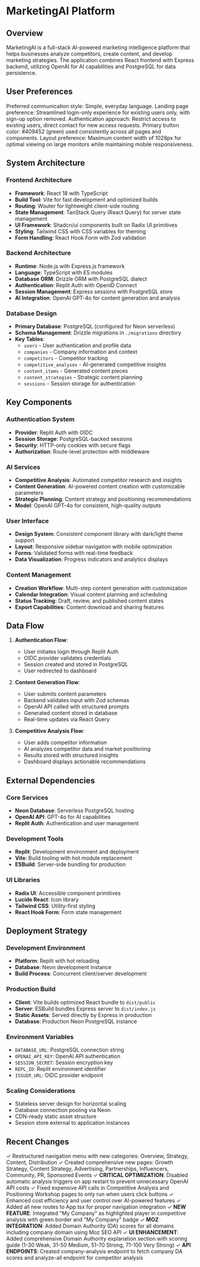 # MarketingAI Platform

## Overview

MarketingAI is a full-stack AI-powered marketing intelligence platform that helps businesses analyze competitors, create content, and develop marketing strategies. The application combines React frontend with Express backend, utilizing OpenAI for AI capabilities and PostgreSQL for data persistence.

## User Preferences

Preferred communication style: Simple, everyday language.
Landing page preference: Streamlined login-only experience for existing users only, with sign-up option removed.
Authentication approach: Restrict access to existing users, direct contact for new access requests.
Primary button color: #409452 (green) used consistently across all pages and components.
Layout preference: Maximum content width of 1028px for optimal viewing on large monitors while maintaining mobile responsiveness.

## System Architecture

### Frontend Architecture
- **Framework**: React 18 with TypeScript
- **Build Tool**: Vite for fast development and optimized builds
- **Routing**: Wouter for lightweight client-side routing
- **State Management**: TanStack Query (React Query) for server state management
- **UI Framework**: Shadcn/ui components built on Radix UI primitives
- **Styling**: Tailwind CSS with CSS variables for theming
- **Form Handling**: React Hook Form with Zod validation

### Backend Architecture
- **Runtime**: Node.js with Express.js framework
- **Language**: TypeScript with ES modules
- **Database ORM**: Drizzle ORM with PostgreSQL dialect
- **Authentication**: Replit Auth with OpenID Connect
- **Session Management**: Express sessions with PostgreSQL store
- **AI Integration**: OpenAI GPT-4o for content generation and analysis

### Database Design
- **Primary Database**: PostgreSQL (configured for Neon serverless)
- **Schema Management**: Drizzle migrations in `./migrations` directory
- **Key Tables**:
  - `users` - User authentication and profile data
  - `companies` - Company information and context
  - `competitors` - Competitor tracking
  - `competitive_analyses` - AI-generated competitive insights
  - `content_items` - Generated content pieces
  - `content_strategies` - Strategic content planning
  - `sessions` - Session storage for authentication

## Key Components

### Authentication System
- **Provider**: Replit Auth with OIDC
- **Session Storage**: PostgreSQL-backed sessions
- **Security**: HTTP-only cookies with secure flags
- **Authorization**: Route-level protection with middleware

### AI Services
- **Competitive Analysis**: Automated competitor research and insights
- **Content Generation**: AI-powered content creation with customizable parameters
- **Strategic Planning**: Content strategy and positioning recommendations
- **Model**: OpenAI GPT-4o for consistent, high-quality outputs

### User Interface
- **Design System**: Consistent component library with dark/light theme support
- **Layout**: Responsive sidebar navigation with mobile optimization
- **Forms**: Validated forms with real-time feedback
- **Data Visualization**: Progress indicators and analytics displays

### Content Management
- **Creation Workflow**: Multi-step content generation with customization
- **Calendar Integration**: Visual content planning and scheduling
- **Status Tracking**: Draft, review, and published content states
- **Export Capabilities**: Content download and sharing features

## Data Flow

1. **Authentication Flow**:
   - User initiates login through Replit Auth
   - OIDC provider validates credentials
   - Session created and stored in PostgreSQL
   - User redirected to dashboard

2. **Content Generation Flow**:
   - User submits content parameters
   - Backend validates input with Zod schemas
   - OpenAI API called with structured prompts
   - Generated content stored in database
   - Real-time updates via React Query

3. **Competitive Analysis Flow**:
   - User adds competitor information
   - AI analyzes competitor data and market positioning
   - Results stored with structured insights
   - Dashboard displays actionable recommendations

## External Dependencies

### Core Services
- **Neon Database**: Serverless PostgreSQL hosting
- **OpenAI API**: GPT-4o for AI capabilities
- **Replit Auth**: Authentication and user management

### Development Tools
- **Replit**: Development environment and deployment
- **Vite**: Build tooling with hot module replacement
- **ESBuild**: Server-side bundling for production

### UI Libraries
- **Radix UI**: Accessible component primitives
- **Lucide React**: Icon library
- **Tailwind CSS**: Utility-first styling
- **React Hook Form**: Form state management

## Deployment Strategy

### Development Environment
- **Platform**: Replit with hot reloading
- **Database**: Neon development instance
- **Build Process**: Concurrent client/server development

### Production Build
- **Client**: Vite builds optimized React bundle to `dist/public`
- **Server**: ESBuild bundles Express server to `dist/index.js`
- **Static Assets**: Served directly by Express in production
- **Database**: Production Neon PostgreSQL instance

### Environment Variables
- `DATABASE_URL`: PostgreSQL connection string
- `OPENAI_API_KEY`: OpenAI API authentication
- `SESSION_SECRET`: Session encryption key
- `REPL_ID`: Replit environment identifier
- `ISSUER_URL`: OIDC provider endpoint

### Scaling Considerations
- Stateless server design for horizontal scaling
- Database connection pooling via Neon
- CDN-ready static asset structure
- Session store external to application instances

## Recent Changes

✓ Restructured navigation menu with new categories: Overview, Strategy, Content, Distribution
✓ Created comprehensive new pages: Growth Strategy, Content Strategy, Advertising, Partnerships, Influencers, Community, PR, Sponsored Events
✓ **CRITICAL OPTIMIZATION**: Disabled automatic analysis triggers on app restart to prevent unnecessary OpenAI API costs
✓ Fixed expensive API calls in Competitive Analysis and Positioning Workshop pages to only run when users click buttons
✓ Enhanced cost efficiency and user control over AI-powered features
✓ Added all new routes to App.tsx for proper navigation integration
✓ **NEW FEATURE**: Integrated "My Company" as highlighted player in competitive analysis with green border and "My Company" badge
✓ **MOZ INTEGRATION**: Added Domain Authority (DA) scores for all domains including company domain using Moz SEO API
✓ **UI ENHANCEMENT**: Added comprehensive Domain Authority explanation section with scoring guide (1-30 Weak, 31-50 Medium, 51-70 Strong, 71-100 Very Strong)
✓ **API ENDPOINTS**: Created company-analysis endpoint to fetch company DA scores and analyze-all endpoint for competitor analysis